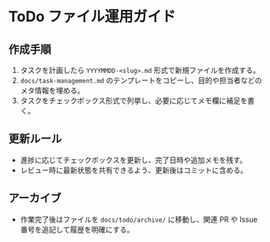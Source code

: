 # ToDo ファイル運用ガイド

## 作成手順
1. タスクを計画したら `YYYYMMDD-<slug>.md` 形式で新規ファイルを作成する。
2. `docs/task-management.md` のテンプレートをコピーし、目的や担当者などのメタ情報を埋める。
3. タスクをチェックボックス形式で列挙し、必要に応じてメモ欄に補足を書く。

## 更新ルール
- 進捗に応じてチェックボックスを更新し、完了日時や追加メモを残す。
- レビュー時に最新状態を共有できるよう、更新後はコミットに含める。

## アーカイブ
- 作業完了後はファイルを `docs/todo/archive/` に移動し、関連 PR や Issue 番号を追記して履歴を明確にする。
